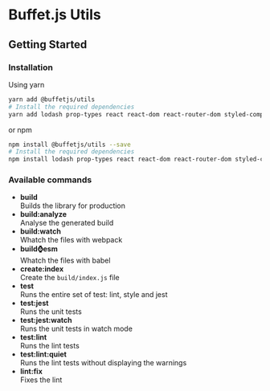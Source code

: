 # Buffet.js Utils

## Getting Started

### Installation

Using yarn

```bash
yarn add @buffetjs/utils
# Install the required dependencies
yarn add lodash prop-types react react-dom react-router-dom styled-components
```

or npm

```bash
npm install @buffetjs/utils --save
# Install the required dependencies
npm install lodash prop-types react react-dom react-router-dom styled-components --save
```

### Available commands

- **build**<br/>
  Builds the library for production
- **build:analyze**<br/>
  Analyse the generated build
- **build:watch**<br/>
  Whatch the files with webpack
- **build:watch:esm**<br/>
  Whatch the files with babel
- **create:index**<br/>
  Create the `build/index.js` file
- **test**<br/>
  Runs the entire set of test: lint, style and jest
- **test:jest**<br/>
  Runs the unit tests
- **test:jest:watch**<br/>
  Runs the unit tests in watch mode
- **test:lint**<br/>
  Runs the lint tests
- **test:lint:quiet**<br/>
  Runs the lint tests without displaying the warnings
- **lint:fix**<br/>
  Fixes the lint
